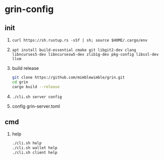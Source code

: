 # grin-config

## init

1. `curl https://sh.rustup.rs -sSf | sh; source $HOME/.cargo/env`
1. `apt install build-essential cmake git libgit2-dev clang libncurses5-dev libncursesw5-dev zlib1g-dev pkg-config libssl-dev llvm`
1. build release
    ```bash
    git clone https://github.com/mimblewimble/grin.git
    cd grin
    cargo build --release
    ```

1. `./cli.sh server config`

1. config grin-server.toml

## cmd

1. help
    ```cmd
    ./cli.sh help
    ./cli.sh wallet help
    ./cli.sh client help
    ```
